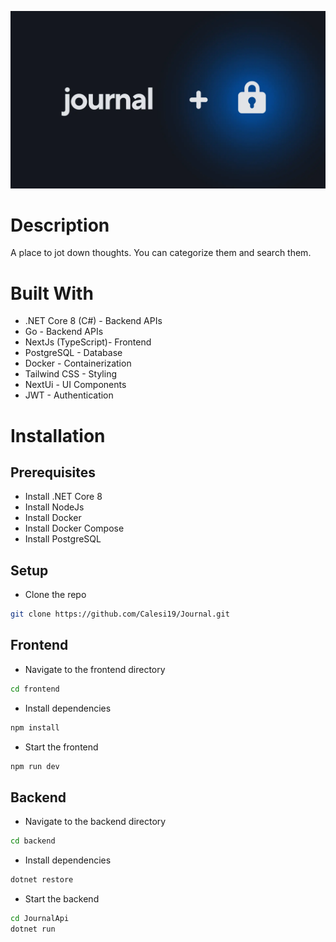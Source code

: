 ![Journal App Banner](/docs/banner.webp)

# Description

A place to jot down thoughts. You can categorize them and search them.

# Built With

- .NET Core 8 (C#) - Backend APIs
- Go - Backend APIs
- NextJs (TypeScript)- Frontend
- PostgreSQL - Database
- Docker - Containerization
- Tailwind CSS - Styling
- NextUi - UI Components
- JWT - Authentication

# Installation

## Prerequisites

- Install .NET Core 8
- Install NodeJs
- Install Docker
- Install Docker Compose
- Install PostgreSQL

## Setup

- Clone the repo

```sh
git clone https://github.com/Calesi19/Journal.git
```

## Frontend

- Navigate to the frontend directory

```sh
cd frontend
```

- Install dependencies

```sh
npm install
```

- Start the frontend

```sh
npm run dev
```

## Backend

- Navigate to the backend directory

```sh
cd backend
```

- Install dependencies

```sh
dotnet restore
```

- Start the backend

```sh
cd JournalApi
dotnet run
```
